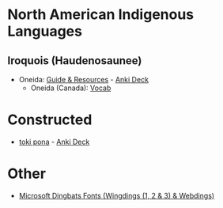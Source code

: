 # North American Indigenous Languages
## Iroquois (Haudenosaunee)
- Oneida: [Guide & Resources](resources-and-guides/north-american-indigenous/iroquois/oneida.md) - [Anki Deck](https://github.com/cutthroat78/Language-Learning-Resources/releases/download/Oneida-Anki-Deck/oneida.apkg)
  - Oneida (Canada): [Vocab](vocab/north-american-indigenous/iroquois/oneida-canada/README.md)

# Constructed
- [toki pona](Languages/Constructed/toki-pona.md) - [Anki Deck](https://github.com/cutthroat78/Language-Learning-Resources/releases/download/toki-pona-Anki-Deck/toki-pona.apkg)

<!--
- [Esperanto](Languages/Constructed/esperanto.md)
- [Wenja](Languages/Constructed/wenja.md)

## Iroquois
- [Cherokee](resources-and-guides/north-american-indigenous/iroquois/cherokee.md)

## Yuki-Wappo
- [Yuki]()
- [Wappo]()
<!--
# European
## Ireland
- [Shelta (Cant, Gammon)]()
# Sign Languages
- [Japanese Sign Language (JSL)]()
-->
# Other

- [Microsoft Dingbats Fonts (Wingdings (1, 2 & 3) & Webdings)](resources-and-guides/other/wingdings/wingdings.md) <!-- 1. Finish Page 2. Anki Deck-->

<!--
- [Morse Code]()
- [NATO Phonetic Alphabet]()
- [Standard Galactic/Minecraft Enchantment Table Alphabet]()
- [Pig Latin]()
- [Ogham]()

## Ciphers

- [A1Z26]()
-->
